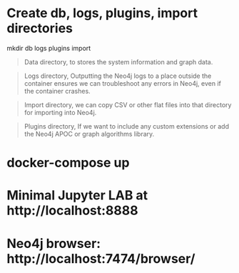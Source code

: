 # Create db, logs, plugins, import directories

mkdir db logs plugins import

> Data directory, to stores the system information and graph data.

> Logs directory, Outputting the Neo4j logs to a place outside the container ensures we can troubleshoot any errors in Neo4j, even if the container crashes.

> Import directory, we can copy CSV or other flat files into that directory for importing into Neo4j.

> Plugins directory, If we want to include any custom extensions or add the Neo4j APOC or graph algorithms library.

# docker-compose up

# Minimal Jupyter LAB at http://localhost:8888

# Neo4j browser: http://localhost:7474/browser/
